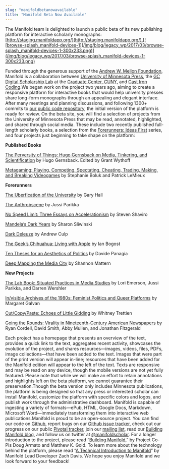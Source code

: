 ```yaml
---
slug: "manifoldbetanowavailable"
title: "Manifold Beta Now Available"
---
```




<!--truncate-->

The Manifold team is delighted to launch a public beta of its new publishing platform for interactive scholarly monographs: [http://staging.manifoldapp.org/](http://staging.manifoldapp.org/).[![browse-splash_manifold-devices-1](/img/blog/legacy_wp/2017/03/browse-splash_manifold-devices-1-300x233.png)](/img/blog/legacy_wp/2017/03/browse-splash_manifold-devices-1-300x233.png)

Funded through the generous support of the [Andrew W. Mellon Foundation](https://mellon.org/), Manifold is a collaboration between [University of Minnesota Press](http://www.upress.umn.edu/), the [GC Digital Scholarship Lab](http://gcdsl.commons.gc.cuny.edu/) at the [Graduate Center, CUNY](http://www.gc.cuny.edu/Home), and [Cast Iron Coding](http://castironcoding.com/).We began work on the project two years ago, aiming to create a responsive platform for interactive books that would help university presses share long-form monographs through an appealing and elegant interface. After many meetings and planning discussions, and following 1300+ commits to [our public code repository](https://github.com/ManifoldScholar/manifold), the initial version of the platform is ready for review. On the beta site, you will find a selection of projects from the University of Minnesota Press that may be read, annotated, highlighted, and shared through social media. These include two recently published full-length scholarly books, a selection from the [Forerunners: Ideas First](https://www.upress.umn.edu/book-division/series/forerunners-ideas-first) series, and four projects just beginning to take shape on the platform:

**Published Books**

[The Perversity of Things: Hugo Gernsback on Media, Tinkering, and Scientification](https://manifold.umn.edu/projects/the-perversity-of-things) by Hugo Gernsback. Edited by Grant Wythoff

[Metagaming: Playing, Competing, Spectating, Cheating, Trading, Making, and Breaking Videogames](https://manifold.umn.edu/projects/metagaming) by Stephanie Boluk and Patrick LeMieux

**Forerunners**

[The Uberfication of the University](https://manifold.umn.edu/projects/the-uberfication-of-the-university) by Gary Hall

[The Anthrobscene](https://manifold.umn.edu/projects/the-anthrobscene) by Jussi Parikka

[No Speed Limit: Three Essays on Accelerationism](https://manifold.umn.edu/projects/no-speed-limit) by Steven Shaviro

[Mandela’s Dark Years](https://manifold.umn.edu/projects/mandela-s-dark-years) by Sharon Sliwinski

[Dark Deleuze](https://manifold.umn.edu/projects/dark-deleuze) by Andrew Culp

[The Geek’s Chihuahua: Living with Apple](https://manifold.umn.edu/projects/the-geek-s-chihuahua) by Ian Bogost

[Ten Theses for an Aesthetics of Politics](https://manifold.umn.edu/projects/ten-theses-for-an-aesthetics-of-politics) by Davide Panagia

[Deep Mapping the Media City](https://manifold.umn.edu/projects/deep-mapping-the-media-city) by Shannon Mattern

**New Projects**

[The Lab Book: Situated Practices in Media Studies](https://manifold.umn.edu/projects/the-lab-book) by Lori Emerson, Jussi Parikka, and Darren Wershler

[In/visible Archives of the 1980s: Feminist Politics and Queer Platforms](https://manifold.umn.edu/projects/in-visible-archives-of-the-1980s) by Margaret Galvan

[Cut/Copy/Paste: Echoes of Little Gidding](https://manifold.umn.edu/projects/cut-copy-paste) by Whitney Trettien

[Going the Rounds: Virality in Nineteenth-Century American Newspapers](https://manifold.umn.edu/projects/going-the-rounds) by Ryan Cordell, David Smith, Abby Mullen, and Jonathan Fitzgerald

Each project has a homepage that presents an overview of the text, provides a quick link to the text, aggregates recent activity, showcases the evolution of the project, and shares resources—images, videos, files, PDFs, image collections—that have been added to the text. Images that were part of the print version will appear in-line; resources that have been added for the Manifold edition will appear to the left of the text. Texts are responsive and may be read on any device, though the mobile versions are not yet fully featured. Please note that while we will make an effort to retain annotations and highlights left on the beta platform, we cannot guarantee their preservation.Though the beta version only includes Minnesota publications, the platform is being designed so that any press or interested scholar can install Manifold, customize the platform with specific colors and logos, and publish work through the administrative dashboard. Manifold is capable of ingesting a variety of formats—ePub, HTML, Google Docs, Markdown, Microsoft Word—immediately transforming them into interactive web publications.Manifold is proud to be an open-source project. You can find our code on [Github](https://github.com/ManifoldScholar/manifold), report bugs on our [Github issue tracker](https://github.com/ManifoldScholar/manifold/issues), check out our progress on our public [Pivotal tracker](https://www.pivotaltracker.com/n/projects/1457566/), join our [mailing list](http://umn.us14.list-manage.com/subscribe?u=81a2cb4ebc9b47294521b4148&id=501876d6d5), read our [Building Manifold blog](/blog/2015-10-22-building-manifold.md), and follow us on twitter at [@manifoldscholar](https://twitter.com/ManifoldScholar). For a longer introduction to the project, please read “[Building Manifold](blog/2015-10-22-building-manifold.md),” by Project Co-PIs Doug Armato and Matthew K. Gold. To learn more about the technology behind the platform, please read “[A Technical Introduction to Manifold](/blog/2015-12-03-a-technical-introduction-to-manifold.md)” by Manifold Lead Developer Zach Davis. We hope you enjoy Manifold and we look forward to your feedback!
